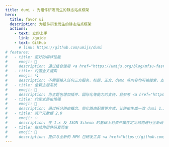 ```yaml
---
title: dumi - 为组件研发而生的静态站点框架
hero:
  title: favor ui
  description: 为组件研发而生的静态站点框架
  actions:
    - text: 立即上手
      link: /guide
    - text: GitHub
      # link: https://github.com/umijs/dumi
# features:
#   - title: 更好的编译性能
#     emoji: 🚀
#     description: 通过结合使用 <a href="https://umijs.org/blog/mfsu-faster-than-vite" target="_blank" rel="noreferrer">Umi 4 MFSU</a>、esbuild、SWC、持久缓存等方案，带来比 dumi 1.x 更快的编译速度
#   - title: 内置全文搜索
#     emoji: 🔍
#     description: 不需要接入任何三方服务，标题、正文、demo 等内容均可被搜索，支持多关键词搜索，且不会带来产物体积的增加
#   - title: 全新主题系统
#     emoji: 🎨
#     description: 为主题包增加插件、国际化等能力的支持，且参考 <a href="https://docusaurus.io/docs/swizzling" target="_blank" rel="noreferrer">Docusaurus</a> 为主题用户提供局部覆盖能力，更强更易用
#   - title: 约定式路由增强
#     emoji: 🚥
#     description: 通过拆分路由概念、简化路由配置等方式，让路由生成一改 dumi 1.x 的怪异、繁琐，更加符合直觉
#   - title: 资产元数据 2.0
#     emoji: 💡
#     description: 在 1.x 及 JSON Schema 的基础上对资产属性定义结构进行全新设计，为资产的流通提供更多可能
#   - title: 继续为组件研发而生
#     emoji: 💎
#     description: 提供与全新的 NPM 包研发工具 <a href="https://github.com/umijs/father" target="_blank" rel="noreferrer">father 4</a> 集成的脚手架，为开发者提供一站式的研发体验
---
```


